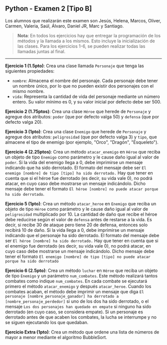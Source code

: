 ## **Python - Examen 2 [Tipo B]**  
 
Los alumnos que realizarán este examen son Jesús, Helena, Marcos, Oliver, Carmen, Valeria, Saúl, Álvaro, Daniel JR, Marc y Santiago. 

>**Nota**: En todos los ejercicios hay que entregar la programación de los métodos y la llamada a los mismos. Esto incluye la inicialización de las clases. Para los ejercicios 1-6, se pueden realizar todas las llamadas juntas al final.

---
**Ejercicio 1 (1.5pto)**: Crea una clase llamada `Personaje` que tenga las siguientes propiedades:
- `nombre`: Almacena el nombre del personaje. Cada personaje debe tener un nombre único, por lo que no pueden existir dos personajes con el mismo nombre.
- `vida`: Representa la cantidad de vida del personaje mediante un número entero. Su valor mínimo es 0, y su valor inicial por defecto debe ser 500.

**Ejercicio 2 (1.75ptos)**: Crea una clase `Héroe` que herede de `Personaje` y agregue dos atributos: `poder` (que por defecto valga 50) y `defensa` (que por defecto valga 20). 
 
**Ejercicio 3 (1pto)**: Crea una clase `Enemigo` que herede de `Personaje` y agregue dos atributos: `peligrosidad` (que por defecto valga 3) y `tipo`, que almacene el tipo de enemigo (por ejemplo, "Orco", "Dragón", "Esqueleto").

**Ejercicio 4 (2.25ptos)**: Crea un método `atacar_enemigo` en `Héroe` que reciba un objeto de tipo `Enemigo` como parámetro y le cause daño igual al valor de `poder`. Si la vida del enemigo llega a 0, debe imprimirse un mensaje indicando que ha sido derrotado. El formato del mensaje debe ser `El enemigo [nombre] de tipo [tipo] ha sido derrotado.` Hay que tener en cuenta que si el héroe fue derrotado (es decir, su vida vale 0), no podrá atacar, en cuyo caso debe mostrarse un mensaje indicándolo. Dicho mensaje debe tener el formato `El héroe [nombre] no puede atacar porque ha sido derrotado`.

**Ejercicio 5 (1pto)**: Crea un método `atacar_heroe` en `Enemigo` que reciba un objeto de tipo `Héroe` como parámetro y le cause daño igual al valor de `peligrosidad` multiplicado por 10. La cantidad de daño que recibe el héroe debe reducirse según el valor de `defensa` antes de restarse a la vida. Es decir, si recibe 30 de ataque pero tiene 20 de defensa, entonces solo recibirá 10 de daño. Si la vida llega a 0, debe imprimirse un mensaje indicando que el personaje ha sido derrotado. El formato del mensaje debe ser `El héroe [nombre] ha sido derrotado.` Hay que tener en cuenta que si el enemigo fue derrotado (es decir, su vida vale 0), no podrá atacar, en cuyo caso debe mostrarse un mensaje indicándolo. Dicho mensaje debe tener el formato `El enemigo [nombre] de tipo [tipo] no puede atacar porque ha sido derrotado`

**Ejercicio 6 (2.5pto)**: Crea un método `luchar` en `Héroe` que reciba un objeto de tipo `Enemigo` y un parámetro `num_combates`. Este método realizará tantos combates como indique `num_combates`. En cada combate se ejecutará primero el método `atacar_enemigo` y después `atacar_heroe`. Cuando los combates acaban, el método debe imprimir un mensaje que diga `El personaje [nombre_personaje_ganador] ha derrotado a [nombre_personaje_perdedor]` si uno de los dos ha sido derrotado, o el mensaje `Los dos personajes han quedado en empate` si ninguno ha sido derrotado (en cuyo caso, se considera empate). Si un personaje es derrotado antes de que acaben los combates, la lucha se interrumpe y no se siguen ejecutando los que quedaban.

**Ejercicio Extra (1pto)**: Crea un método que ordene una lista de números de mayor a menor mediante el algoritmo BubbleSort.
